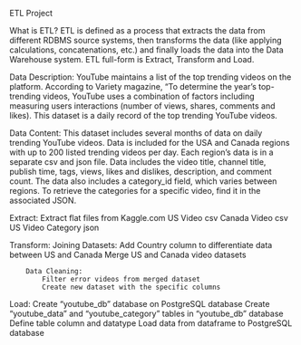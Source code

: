 ETL Project

What is ETL?
ETL is defined as a process that extracts the data from different RDBMS source systems, then transforms the data (like applying calculations, concatenations, etc.) and finally loads the data into the Data Warehouse system. ETL full-form is Extract, Transform and Load.












Data Description:
YouTube maintains a list of the top trending videos on the platform. According to Variety magazine, “To determine the year’s top-trending videos, YouTube uses a combination of factors including measuring users interactions (number of views, shares, comments and likes). 
This dataset is a daily record of the top trending YouTube videos.

Data Content:
This dataset includes several months of data on daily trending YouTube videos. Data is included for the USA and Canada regions with up to 200 listed trending videos per day.
Each region’s data is in a separate csv and json file. Data includes the video title, channel title, publish time, tags, views, likes and dislikes, description, and comment count.
The data also includes a category_id field, which varies between regions. To retrieve the categories for a specific video, find it in the associated JSON. 

Extract:
    Extract flat files from Kaggle.com
    	US Video csv
    	Canada Video csv
    	US Video Category json

Transform:
    	Joining Datasets:
        	Add Country column to differentiate data between US and Canada
        	Merge US and Canada video datasets

    	Data Cleaning:
        	Filter error videos from merged dataset
        	Create new dataset with the specific columns
Load:
    	Create “youtube_db” database on PostgreSQL database
    	Create “youtube_data” and “youtube_category” tables in “youtube_db” database
        	Define table column and datatype
    	Load data from dataframe to PostgreSQL database

